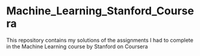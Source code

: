 # Machine_Learning_Stanford_Coursera
 This repository contains my solutions of the assignments I had to complete in the Machine Learning course by Stanford on Coursera
